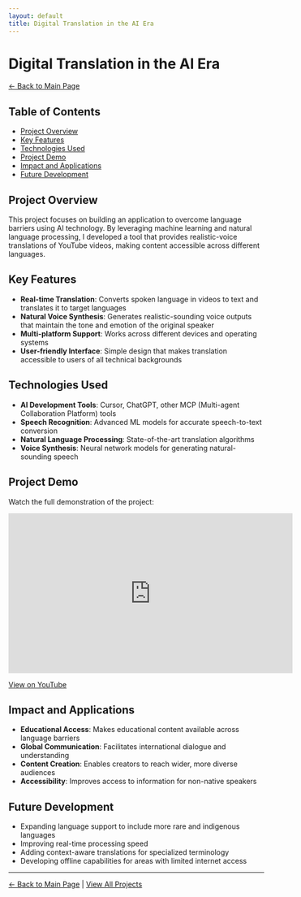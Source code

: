 ```yaml
---
layout: default
title: Digital Translation in the AI Era
---
```


# Digital Translation in the AI Era

[← Back to Main Page](https://cdcastr0.github.io)

## Table of Contents
- [Project Overview](#project-overview)
- [Key Features](#key-features)
- [Technologies Used](#technologies-used)
- [Project Demo](#project-demo)
- [Impact and Applications](#impact-and-applications)
- [Future Development](#future-development)

## Project Overview
This project focuses on building an application to overcome language barriers using AI technology. By leveraging machine learning and natural language processing, I developed a tool that provides realistic-voice translations of YouTube videos, making content accessible across different languages.

## Key Features
- **Real-time Translation**: Converts spoken language in videos to text and translates it to target languages
- **Natural Voice Synthesis**: Generates realistic-sounding voice outputs that maintain the tone and emotion of the original speaker
- **Multi-platform Support**: Works across different devices and operating systems
- **User-friendly Interface**: Simple design that makes translation accessible to users of all technical backgrounds

## Technologies Used
- **AI Development Tools**: Cursor, ChatGPT, other MCP (Multi-agent Collaboration Platform) tools
- **Speech Recognition**: Advanced ML models for accurate speech-to-text conversion
- **Natural Language Processing**: State-of-the-art translation algorithms
- **Voice Synthesis**: Neural network models for generating natural-sounding speech

## Project Demo
Watch the full demonstration of the project:
<iframe width="560" height="315" src="https://www.youtube.com/embed/h0SNS2tNr74" title="YouTube video player" frameborder="0" allow="accelerometer; autoplay; clipboard-write; encrypted-media; gyroscope; picture-in-picture" allowfullscreen></iframe>

[View on YouTube](https://youtu.be/h0SNS2tNr74)

## Impact and Applications
- **Educational Access**: Makes educational content available across language barriers
- **Global Communication**: Facilitates international dialogue and understanding
- **Content Creation**: Enables creators to reach wider, more diverse audiences
- **Accessibility**: Improves access to information for non-native speakers

## Future Development
- Expanding language support to include more rare and indigenous languages
- Improving real-time processing speed
- Adding context-aware translations for specialized terminology
- Developing offline capabilities for areas with limited internet access

---
[← Back to Main Page](https://cdcastr0.github.io) | [View All Projects](https://cdcastr0.github.io#projects) 